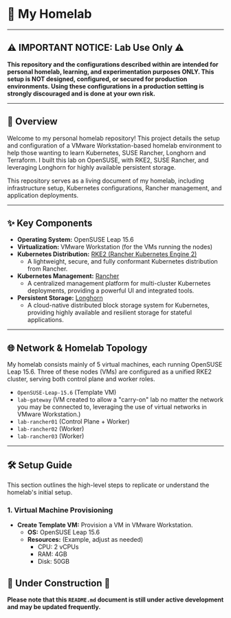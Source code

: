 # 🏡 My Homelab

---

## ⚠️ IMPORTANT NOTICE: Lab Use Only ⚠️

**This repository and the configurations described within are intended for personal homelab, learning, and experimentation purposes ONLY. This setup is NOT designed, configured, or secured for production environments. Using these configurations in a production setting is strongly discouraged and is done at your own risk.**

---

## 🚀 Overview

Welcome to my personal homelab repository! This project details the setup and configuration of a VMware Workstation-based homelab environment to help those wanting to learn Kubernetes, SUSE Rancher, Longhorn and Terraform. I built this lab on OpenSUSE, with RKE2, SUSE Rancher, and leveraging Longhorn for highly available persistent storage.

This repository serves as a living document of my homelab, including infrastructure setup, Kubernetes configurations, Rancher management, and application deployments.

---

## ✨ Key Components

* **Operating System:** OpenSUSE Leap 15.6
* **Virtualization:** VMware Workstation (for the VMs running the nodes)
* **Kubernetes Distribution:** [RKE2 (Rancher Kubernetes Engine 2)](https://docs.rke2.io/)
    * A lightweight, secure, and fully conformant Kubernetes distribution from Rancher.
* **Kubernetes Management:** [Rancher](https://rancher.com/)
    * A centralized management platform for multi-cluster Kubernetes deployments, providing a powerful UI and integrated tools.
* **Persistent Storage:** [Longhorn](https://longhorn.io/)
    * A cloud-native distributed block storage system for Kubernetes, providing highly available and resilient storage for stateful applications.

---

## 🌐 Network & Homelab Topology

My homelab consists mainly of 5 virtual machines, each running OpenSUSE Leap 15.6. Three of these nodes (VMs) are configured as a unified RKE2 cluster, serving both control plane and worker roles.

* `OpenSUSE-Leap-15.6` (Template VM)
* `lab-gateway` (VM created to allow a "carry-on" lab no matter the network you may be connected to, leveraging the use of virtual networks in VMware Workstation.)
* `lab-rancher01` (Control Plane + Worker)
* `lab-rancher02` (Worker)
* `lab-rancher03` (Worker)

---

## 🛠️ Setup Guide

This section outlines the high-level steps to replicate or understand the homelab's initial setup.

### 1. Virtual Machine Provisioning

* **Create Template VM:** Provision a VM in VMware Workstation.
    * **OS:** OpenSUSE Leap 15.6
    * **Resources:** (Example, adjust as needed)
        * CPU: 2 vCPUs
        * RAM: 4GB
        * Disk: 50GB

## 🚧 Under Construction 🚧

**Please note that this `README.md` document is still under active development and may be updated frequently.**
